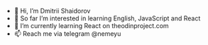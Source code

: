 - 👋 Hi, I’m Dmitrii Shaidorov
- 👀 So far I’m interested in learning English, JavaScript and React
- 🌱 I’m currently learning React on theodinproject.com
- 📫 Reach me via telegram @nemeyu 

<!---
lnicepei/lnicepei is a ✨ special ✨ repository because its `README.md` (this file) appears on your GitHub profile.
You can click the Preview link to take a look at your changes.
--->
